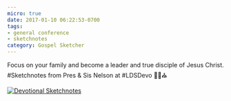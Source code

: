 ```yaml
---
micro: true
date: 2017-01-10 06:22:53-0700
tags:
- general conference
- sketchnotes
category: Gospel Sketcher
---
```


Focus on your family and become a leader and true disciple of Jesus Christ.
#Sketchnotes from Pres & Sis Nelson at #LDSDevo ✍🏼⛪️

[![Devotional Sketchnotes](https://media.bennorris.org/images/gospelsketcher/uploads/2018/1899ac0983.jpg)](https://media.bennorris.org/images/gospelsketcher/uploads/2018/1899ac0983.jpg)